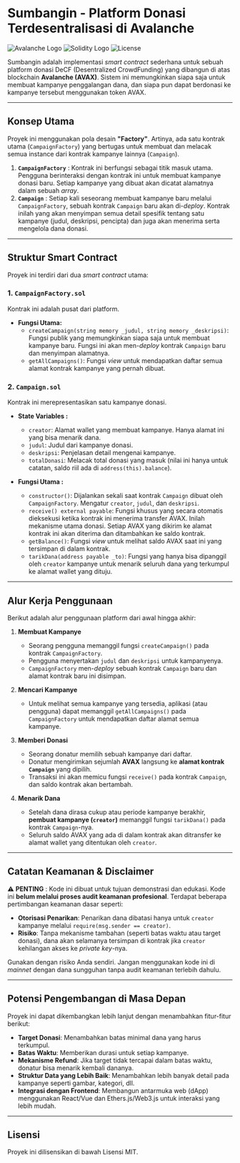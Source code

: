 # Sumbangin - Platform Donasi Terdesentralisasi di Avalanche

![Avalanche Logo](https://img.shields.io/badge/Blockchain-Avalanche-E84142?style=for-the-badge&logo=avalanche)
![Solidity Logo](https://img.shields.io/badge/Language-Solidity-363636?style=for-the-badge&logo=solidity)
![License](https://img.shields.io/badge/License-MIT-blue.svg?style=for-the-badge)

Sumbangin adalah implementasi *smart contract* sederhana untuk sebuah platform donasi DeCF (Desentralized CrowdFunding) yang dibangun di atas blockchain **Avalanche (AVAX)**. Sistem ini memungkinkan siapa saja untuk membuat kampanye penggalangan dana, dan siapa pun dapat berdonasi ke kampanye tersebut menggunakan token AVAX.

---

## Konsep Utama

Proyek ini menggunakan pola desain **"Factory"**. Artinya, ada satu kontrak utama (`CampaignFactory`) yang bertugas untuk membuat dan melacak semua instance dari kontrak kampanye lainnya (`Campaign`).

1.  **`CampaignFactory`** : Kontrak ini berfungsi sebagai titik masuk utama. Pengguna berinteraksi dengan kontrak ini untuk membuat kampanye donasi baru. Setiap kampanye yang dibuat akan dicatat alamatnya dalam sebuah *array*.
2.  **`Campaign`** : Setiap kali seseorang membuat kampanye baru melalui `CampaignFactory`, sebuah kontrak `Campaign` baru akan di-*deploy*. Kontrak inilah yang akan menyimpan semua detail spesifik tentang satu kampanye (judul, deskripsi, pencipta) dan juga akan menerima serta mengelola dana donasi.



---

## Struktur Smart Contract

Proyek ini terdiri dari dua *smart contract* utama:

### 1. `CampaignFactory.sol`

Kontrak ini adalah pusat dari platform.
* **Fungsi Utama:**
    * `createCampaign(string memory _judul, string memory _deskripsi)`: Fungsi publik yang memungkinkan siapa saja untuk membuat kampanye baru. Fungsi ini akan men-*deploy* kontrak `Campaign` baru dan menyimpan alamatnya.
    * `getAllCampaigns()`: Fungsi *view* untuk mendapatkan daftar semua alamat kontrak kampanye yang pernah dibuat.

### 2. `Campaign.sol`

Kontrak ini merepresentasikan satu kampanye donasi.
* **State Variables :**
    * `creator`: Alamat wallet yang membuat kampanye. Hanya alamat ini yang bisa menarik dana.
    * `judul`: Judul dari kampanye donasi.
    * `deskripsi`: Penjelasan detail mengenai kampanye.
    * `totalDonasi`: Melacak total donasi yang masuk (nilai ini hanya untuk catatan, saldo riil ada di `address(this).balance`).

* **Fungsi Utama :**
    * `constructor()`: Dijalankan sekali saat kontrak `Campaign` dibuat oleh `CampaignFactory`. Mengatur `creator`, `judul`, dan `deskripsi`.
    * `receive() external payable`: Fungsi khusus yang secara otomatis dieksekusi ketika kontrak ini menerima transfer AVAX. Inilah mekanisme utama donasi. Setiap AVAX yang dikirim ke alamat kontrak ini akan diterima dan ditambahkan ke saldo kontrak.
    * `getBalance()`: Fungsi *view* untuk melihat saldo AVAX saat ini yang tersimpan di dalam kontrak.
    * `tarikDana(address payable _to)`: Fungsi yang hanya bisa dipanggil oleh `creator` kampanye untuk menarik seluruh dana yang terkumpul ke alamat wallet yang dituju.

---

## Alur Kerja Penggunaan

Berikut adalah alur penggunaan platform dari awal hingga akhir:

1.  **Membuat Kampanye**
    * Seorang pengguna memanggil fungsi `createCampaign()` pada kontrak `CampaignFactory`.
    * Pengguna menyertakan `judul` dan `deskripsi` untuk kampanyenya.
    * `CampaignFactory` men-*deploy* sebuah kontrak `Campaign` baru dan alamat kontrak baru ini disimpan.

2.  **Mencari Kampanye**
    * Untuk melihat semua kampanye yang tersedia, aplikasi (atau pengguna) dapat memanggil `getAllCampaigns()` pada `CampaignFactory` untuk mendapatkan daftar alamat semua kampanye.

3.  **Memberi Donasi**
    * Seorang donatur memilih sebuah kampanye dari daftar.
    * Donatur mengirimkan sejumlah **AVAX** langsung ke **alamat kontrak `Campaign`** yang dipilih.
    * Transaksi ini akan memicu fungsi `receive()` pada kontrak `Campaign`, dan saldo kontrak akan bertambah.

4.  **Menarik Dana**
    * Setelah dana dirasa cukup atau periode kampanye berakhir, **pembuat kampanye (`creator`)** memanggil fungsi `tarikDana()` pada kontrak `Campaign`-nya.
    * Seluruh saldo AVAX yang ada di dalam kontrak akan ditransfer ke alamat wallet yang ditentukan oleh `creator`.

---

## Catatan Keamanan & Disclaimer

⚠️ **PENTING** : Kode ini dibuat untuk tujuan demonstrasi dan edukasi. Kode ini **belum melalui proses audit keamanan profesional**. Terdapat beberapa pertimbangan keamanan dasar seperti:

* **Otorisasi Penarikan**: Penarikan dana dibatasi hanya untuk `creator` kampanye melalui `require(msg.sender == creator)`.
* **Risiko**: Tanpa mekanisme tambahan (seperti batas waktu atau target donasi), dana akan selamanya tersimpan di kontrak jika `creator` kehilangan akses ke *private key*-nya.

Gunakan dengan risiko Anda sendiri. Jangan menggunakan kode ini di *mainnet* dengan dana sungguhan tanpa audit keamanan terlebih dahulu.

---

## Potensi Pengembangan di Masa Depan

Proyek ini dapat dikembangkan lebih lanjut dengan menambahkan fitur-fitur berikut:
* **Target Donasi**: Menambahkan batas minimal dana yang harus terkumpul.
* **Batas Waktu**: Memberikan durasi untuk setiap kampanye.
* **Mekanisme Refund**: Jika target tidak tercapai dalam batas waktu, donatur bisa menarik kembali dananya.
* **Struktur Data yang Lebih Baik**: Menambahkan lebih banyak detail pada kampanye seperti gambar, kategori, dll.
* **Integrasi dengan Frontend**: Membangun antarmuka web (dApp) menggunakan React/Vue dan Ethers.js/Web3.js untuk interaksi yang lebih mudah.

---

## Lisensi

Proyek ini dilisensikan di bawah Lisensi MIT.